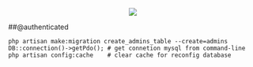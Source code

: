 <p align="center"><img src="https://laravel.com/assets/img/components/logo-laravel.svg"></p>

##@authenticated
```
php artisan make:migration create_admins_table --create=admins
DB::connection()->getPdo(); # get connetion mysql from command-line
php artisan config:cache    # clear cache for reconfig database
```
